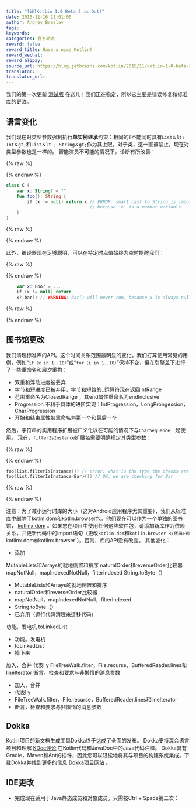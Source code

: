 ```yaml
---
title: "[译]Kotlin 1.0 Beta 2 is Out!"
date: 2015-11-16 21:01:00
author: Andrey Breslav
tags:
keywords:
categories: 官方动态
reward: false
reward_title: Have a nice Kotlin!
reward_wechat:
reward_alipay:
source_url: https://blog.jetbrains.com/kotlin/2015/11/kotlin-1-0-beta-2-is-out/
translator:
translator_url:
---
```


我们的第一次更新 [测试版](http://blog.jetbrains.com/kotlin/2015/11/the-kotlin-language-1-0-beta-is-here/) 在这儿！我们正在稳定，所以它主要是错误修复和标准库的更改。
## 语言变化

我们现在对类型参数强制执行<strong>单实例继承</strong>约束：相同的`T`不能同时具有`List＆lt; Int＆gt;`和`List＆lt ; String＆gt;`作为其上限。对于类，这一直被禁止，现在对类型参数也是一样的。<span id =“more-3093”> </span>
智能演员不可能的情况下，诊断有所改善：

{% raw %}
<p></p>
{% endraw %}

```kotlin
class C {
    var x: String? = ""
    fun foo(): String {
        if (x != null) return x // ERROR: smart cast to String is impossible,
                                // because 'x' is a member variable
    }
}
```

{% raw %}
<p></p>
{% endraw %}

此外，编译器现在足够聪明，可以在特定时点值始终为空时提醒我们：

{% raw %}
<p></p>
{% endraw %}

```kotlin
    var x: Foo? = ...
    if (x != null) return
    x?.bar() // WARNING: bar() will never run, because x is always null here
```

{% raw %}
<p></p>
{% endraw %}

## 图书馆更改

我们清理标准库的API。这个时间关系范围最明显的变化。我们打算使用常见的用例，例如“`if（x in 1..10）`”或“`for（i in 1..10）`”保持不变，但在引擎盖下进行了一些重命名和层次重构：

* 双重和浮动进度被丢弃
* 字节和短进度已被弃用，字节和短路的..运算符现在返回IntRange
* 范围<T>重命名为ClosedRange <T>，其end属性重命名为endInclusive
* Progression <T>不利于具体的进阶实现：IntProgression，LongProngession，CharProgression
* 开始和结束属性被重命名为第一个和最后一个

然后，字符串的实用程序扩展被广义化以在可能的情况下与`CharSequence`一起使用。
现在，`filterIsInstance`扩展名需要明确规定其类型参数：

{% raw %}
<p></p>
{% endraw %}

```kotlin
foo(list.filterIsInstance()) // error: what is the type the checks are done for?!
foo(list.filterIsInstance<Bar>()) // OK: we are checking for Bar
```

{% raw %}
<p></p>
{% endraw %}

注意：为了减小运行时库的大小（这对Android应用程序尤其重要），我们从标准库中删除了kotlin.dom和kotlin.browser包。他们现在可以作为一个单独的图书馆， [kotlinx.dom](https://github.com/Kotlin/kotlinx.dom) 。如果您在项目中使用任何这些软件包，请添加新库作为依赖关系，并更新代码中的import语句（更改`kotlin.dom`和`kotlin.browser </代码>到`kotlinx.dom`和`kotlinx.browser`）。否则，库的API没有改变。
其他变化：

* 添加

MutableLists和Arrays的就地倒置和排序
naturalOrder和reverseOrder比较器
mapNotNull，mapIndexedNotNull，filterIndexed
String.toByte（）
* MutableLists和Arrays的就地倒置和排序
* naturalOrder和reverseOrder比较器
* mapNotNull，mapIndexedNotNull，filterIndexed
* String.toByte（）
* 已弃用（运行代码清理来迁移代码）

功能。发电机
toLinkedList
* 功能。发电机
* toLinkedList
* 掉下来

加入，合并
代表l y
FileTreeWalk.filter，File.recurse，BufferedReader.lines和lineIterator
断言，检查和要求与非懒惰的消息参数
* 加入，合并
* 代表l y
* FileTreeWalk.filter，File.recurse，BufferedReader.lines和lineIterator
* 断言，检查和要求与非懒惰的消息参数

## Dokka

Kotlin项目的新文档生成工具Dokka终于达成了全面的发布。 Dokka支持混合语言项目和理解 [KDoc评论](https://kotlinlang.org/docs/reference/kotlin-doc.html) 在Kotlin代码和JavaDoc中的Java代码注释。 Dokka具有Gradle，Maven和Ant的插件，因此您可以轻松地将其与项目的构建系统集成。下载Dokka并找到更多的信息 [Dokka项目网站](http://github.com/kotlin/dokka) 。
## IDE更改


* 完成现在适用于Java静态成员和对象成员。只需按Ctrl + Space第二次：

